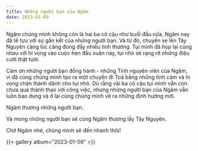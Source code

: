 ```yaml
---
title: Những người bạn của Ngăm
date: 2023-01-09
---
```


Ngăm chúng mình không còn là hai ba cô cậu như buổi đầu nữa, Ngăm nay đã tề tựu với sự gắn kết của những người bạn. Và từ đó, chuyến xe lên Tây Nguyên càng lúc càng đong đầy nhiều tình thương. Tụi mình đã họp lại cùng nhau với hi vọng vào cuộc hẹn đầu xuân này, tụi nhỏ sẽ rạng rỡ những điệu cười thật tươi.

Cảm ơn những người bạn đồng hành - những Tình nguyện viên của Ngăm, vì đã cùng chúng mình tạo ra một chuyến đi Toả bằng những tình cảm và hi vọng chân thành dành cho tụi nhỏ. Dù rằng vài ba cô cậu tụi mình vẫn còn chưa quá thành thạo với công việc, nhưng những người bạn của Ngăm vẫn luôn bao dung và ở lại cùng chúng mình vẽ ra những định hướng mới.

Ngăm thương những người bạn.

Và mong những người bạn sẽ cùng Ngăm thương lấy Tây Nguyên.

Chờ Ngăm nhé, chúng mình sẽ đến nhanh thôi!

{{< gallery album="2023-01-09" >}}
